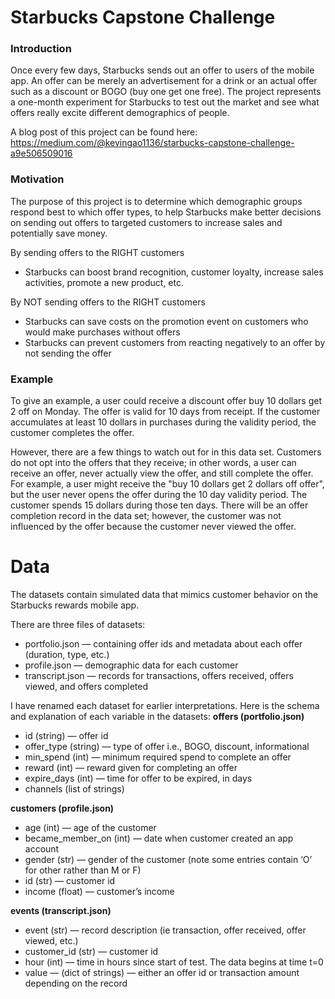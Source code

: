 # Starbucks Capstone Challenge

### Introduction
Once every few days, Starbucks sends out an offer to users of the mobile app. An offer can be merely an advertisement for a drink or an actual offer such as a discount or BOGO (buy one get one free). The project represents a one-month experiment for Starbucks to test out the market and see what offers really excite different demographics of people.

A blog post of this project can be found here: https://medium.com/@kevingao1136/starbucks-capstone-challenge-a9e506509016

### Motivation
The purpose of this project is to determine which demographic groups respond best to which offer types, to help Starbucks make better decisions on sending out offers to targeted customers to increase sales and potentially save money.

By sending offers to the RIGHT customers
- Starbucks can boost brand recognition, customer loyalty, increase sales activities, promote a new product, etc.

By NOT sending offers to the RIGHT customers
- Starbucks can save costs on the promotion event on customers who would make purchases without offers
- Starbucks can prevent customers from reacting negatively to an offer by not sending the offer

### Example

To give an example, a user could receive a discount offer buy 10 dollars get 2 off on Monday. The offer is valid for 10 days from receipt. If the customer accumulates at least 10 dollars in purchases during the validity period, the customer completes the offer.

However, there are a few things to watch out for in this data set. Customers do not opt into the offers that they receive; in other words, a user can receive an offer, never actually view the offer, and still complete the offer. For example, a user might receive the "buy 10 dollars get 2 dollars off offer", but the user never opens the offer during the 10 day validity period. The customer spends 15 dollars during those ten days. There will be an offer completion record in the data set; however, the customer was not influenced by the offer because the customer never viewed the offer.

# Data
The datasets contain simulated data that mimics customer behavior on the Starbucks rewards mobile app.

There are three files of datasets:
- portfolio.json — containing offer ids and metadata about each offer (duration, type, etc.)
- profile.json — demographic data for each customer
- transcript.json — records for transactions, offers received, offers viewed, and offers completed

I have renamed each dataset for earlier interpretations. Here is the schema and explanation of each variable in the datasets:
**offers (portfolio.json)**
- id (string) — offer id
- offer_type (string) — type of offer i.e., BOGO, discount, informational
- min_spend (int) — minimum required spend to complete an offer
- reward (int) — reward given for completing an offer
- expire_days (int) — time for offer to be expired, in days
- channels (list of strings)

**customers (profile.json)**
- age (int) — age of the customer
- became_member_on (int) — date when customer created an app account
- gender (str) — gender of the customer (note some entries contain ‘O’ for other rather than M or F)
- id (str) — customer id
- income (float) — customer’s income

**events (transcript.json)**
- event (str) — record description (ie transaction, offer received, offer viewed, etc.)
- customer_id (str) — customer id
- hour (int) — time in hours since start of test. The data begins at time t=0
- value — (dict of strings) — either an offer id or transaction amount depending on the record


